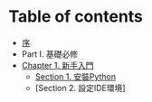 # Table of contents

* [序](README.md)
* Part I. 基礎必修
* [Chapter 1. 新手入門](chapter.1/rookie.md)
    * [Section 1. 安裝Python](chapter.1/install_python.md)
    * [Section 2. 設定IDE環境]